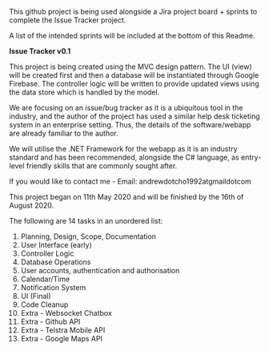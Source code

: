 This github project is being used alongside a Jira project board + sprints to complete the Issue Tracker project.

A list of the intended sprints will be included at the bottom of this Readme.

**Issue Tracker v0.1**

This project is being created using the MVC design pattern. The UI (view) will be created first and then a database will be instantiated through Google Firebase. The controller logic will be written to provide updated views using the data store which is handled by the model.

We are focusing on an issue/bug tracker as it is a ubiquitous tool in the industry, and the author of the project has used a similar help desk ticketing system in an enterprise setting. Thus, the details of the software/webapp are already familiar to the author.

We will utilise the .NET Framework for the webapp as it is an industry standard and has been recommended, alongside the C# language, as entry-level friendly skills that are commonly sought after.

If you would like to contact me -
Email: andrewdotcho1992atgmaildotcom

This project began on 11th May 2020 and will be finished by the 16th of August 2020.

The following are 14 tasks in an unordered list:

1. Planning, Design, Scope, Documentation
2. User Interface (early)
3. Controller Logic
4. Database Operations
5. User accounts, authentication and authorisation
6. Calendar/Time
7. Notification System
8. UI (Final)
9. Code Cleanup
10. Extra - Websocket Chatbox
11. Extra - Github API
12. Extra - Telstra Mobile API
13. Extra - Google Maps API
